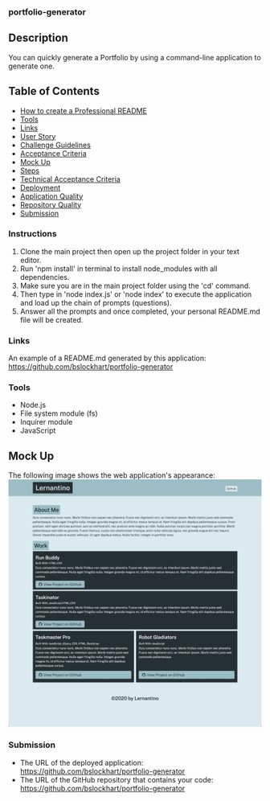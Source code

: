 ### portfolio-generator

## Description
You can quickly generate a Portfolio by using a command-line application to generate one. 

## Table of Contents
* [How to create a Professional README](https://coding-boot-camp.github.io/full-stack/github/professional-readme-guide)
* [Tools](#tools)
* [Links](#links)
* [User Story](#User-Story)
* [Challenge Guidelines](#challenge-guidelines)
* [Acceptance Criteria](#Acceptance-Criteria)
* [Mock Up](#Mock-Up)
* [Steps](#Steps)
* [Technical Acceptance Criteria](#Technical-Acceptance-Criteria)
* [Deployment](#Deployment)
* [Application Quality](#Application-Quality)
* [Repository Quality](#Repository-Quality)
* [Submission](#Submission)

### Instructions
1. Clone the main project then open up the project folder in your text editor.
2. Run 'npm install' in terminal to install node_modules with all dependencies.
3. Make sure you are in the main project folder using the 'cd' command.
4. Then type in 'node index.js' or 'node index' to execute the application and load up the chain of prompts (questions).
5. Answer all the prompts and once completed, your personal README.md file will be created.

### Links
An example of a README.md generated by this application:
https://github.com/bslockhart/portfolio-generator

### Tools
- Node.js
- File system module (fs)
- Inquirer module
- JavaScript

## Mock Up
The following image shows the web application's appearance:
![Mock Up](./images/MockUp.png)

### Submission
* The URL of the deployed application: https://github.com/bslockhart/portfolio-generator
* The URL of the GitHub repository that contains your code: https://github.com/bslockhart/portfolio-generator